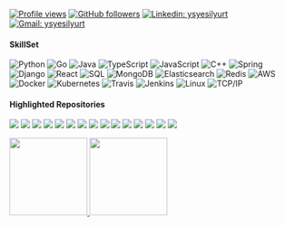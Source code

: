 [![Profile views](https://gpvc.arturio.dev/ysyesilyurt)](https://github.com/ysyesilyurt)
[![GitHub followers](https://img.shields.io/github/followers/ysyesilyurt?label=Follow&style=social)](https://github.com/ysyesilyurt)
[![Linkedin: ysyesilyurt](https://img.shields.io/badge/-Follow-blue?style=flat-square&logo=Linkedin&logoColor=white&link=https://www.linkedin.com/in/ysyesilyurt/)](https://www.linkedin.com/in/ysyesilyurt)
[![Gmail: ysyesilyurt](https://img.shields.io/badge/-Mail-red?style=flat-square&logo=Gmail&logoColor=white&link=mailto:ysyesilyurt@gmail.com)](mailto:ysyesilyurt@gmail.com)
<!-- Another hitCount ![Visitor Count](https://profile-counter.glitch.me/ysyesilyurt/count.svg) -->

#### SkillSet

![Python](https://img.shields.io/badge/-Python-000?&logo=Python)
![Go](https://img.shields.io/badge/-Go-000?&logo=Go)
![Java](https://img.shields.io/badge/-Java-000?&logo=Java&logoColor=007396)
![TypeScript](https://img.shields.io/badge/-TypeScript-000?&logo=TypeScript)
![JavaScript](https://img.shields.io/badge/-JavaScript-000?&logo=JavaScript)
![C++](https://img.shields.io/badge/-C++-000?&logo=c%2b%2b&logoColor=00599C)
![Spring](https://img.shields.io/badge/-Spring-000?&logo=Spring)
![Django](https://img.shields.io/badge/-Django-000?&logo=Django)
![React](https://img.shields.io/badge/-React-000?&logo=React)
![SQL](https://img.shields.io/badge/-SQL-000?&logo=PostgreSQL)
![MongoDB](https://img.shields.io/badge/-MongoDB-000?&logo=MongoDB)
![Elasticsearch](https://img.shields.io/badge/-Elasticsearch-000?&logo=Elasticsearch)
![Redis](https://img.shields.io/badge/-Redis-000?&logo=Redis)
![AWS](https://img.shields.io/badge/-AWS-000?&logo=Amazon-AWS&logoColor=F90)
![Docker](https://img.shields.io/badge/-Docker-000?&logo=Docker)
![Kubernetes](https://img.shields.io/badge/-Kubernetes-000?&logo=Kubernetes)
![Travis](https://img.shields.io/badge/-Travis-000?&logo=Travis-CI)
![Jenkins](https://img.shields.io/badge/-Jenkins-000?&logo=Jenkins)
![Linux](https://img.shields.io/badge/-Linux-000?&logo=Linux)
![TCP/IP](https://img.shields.io/badge/-TCP%2FIP-000?&logo=Windows-Terminal&logoColor=999)

#### Highlighted Repositories
[![](https://img.shields.io/badge/-go%20restclient-000?&logo=Go)](https://github.com/ysyesilyurt/go-restclient)
[![](https://img.shields.io/badge/-🦠%20CoronaKiller-000)](https://github.com/ysyesilyurt/CoronaKiller)
[![](https://img.shields.io/badge/-🗄%20Metu%20CENG-000)](https://github.com/ysyesilyurt/Metu-CENG)
[![](https://img.shields.io/badge/-💬%20CLI%20Chatapp-000)](https://github.com/ysyesilyurt/CLI-ChatApp)
[![](https://img.shields.io/badge/-📞%20RDP%20Protocol-000)](https://github.com/ysyesilyurt/RDT-Protocol)
[![](https://img.shields.io/badge/-📟%20LogWatcher-000)](https://github.com/simsekhalit/LogWatcher)
[![](https://img.shields.io/badge/-🗃%20Backupify-000)](https://github.com/ysyesilyurt/Backupify)
[![](https://img.shields.io/badge/-🗒%20TodoApp-000)](https://github.com/ysyesilyurt/TodoApp)
[![](https://img.shields.io/badge/-🌡%20WeatherApp-000)](https://github.com/ysyesilyurt/WeatherApp)
[![](https://img.shields.io/badge/-😈%20virus.py-000)](https://github.com/ysyesilyurt/virus.py)
[![](https://img.shields.io/badge/-👻%20Privilige%20Escalation-000)](https://github.com/ysyesilyurt/escalate-the-priviliges)
[![](https://img.shields.io/badge/-👾%20Smashing%20RSA-000)](https://github.com/ysyesilyurt/Smashing-RSA)
[![](https://img.shields.io/badge/-🏔%20Computer%20Graphics-000)](https://github.com/ysyesilyurt/ComputerGraphics)
[![](https://img.shields.io/badge/-🤖%20Embedded%20Programming-000)](https://github.com/ysyesilyurt/PIC-Programming)
[![](https://img.shields.io/badge/-🐧%20Operating%20Systems-000)](https://github.com/ysyesilyurt/OperatingSystems)


<a href="http://ysyesilyurt.github.io/"><img height="137px" src="https://github-readme-stats.vercel.app/api?username=ysyesilyurt&custom_title=Hmm&hide_border=true&show_icons=true&include_all_commits=true&count_private=true&line_height=21&theme=dark" />
<img height="137px" src="https://github-readme-stats.vercel.app/api/top-langs/?username=ysyesilyurt&hide=html&custom_title=Most Used&hide_border=true&layout=compact&langs_count=6&exclude_repo=Metu-CENG,ComputerGraphics&theme=dark" /></a>
